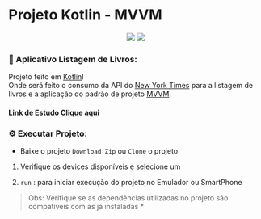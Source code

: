 

  

# Projeto Kotlin - MVVM


<p align="center">
<a href="https://kotlinlang.org/">
<img src="https://img.shields.io/badge/Kotlin-0095D5?&style=for-the-badge&logo=kotlin&logoColor=white"/></a> 
<a href="https://www.android.com/intl/pt-BR_br/">
<img src="https://img.shields.io/badge/Android-3DDC84?style=for-the-badge&logo=android&logoColor=white"/></a>
</p>

### :pencil: Aplicativo Listagem de Livros:
Projeto feito em [Kotlin](https://kotlinlang.org/)!  
Onde será feito o consumo da  API do [New York Times](https://developer.nytimes.com/)  para a listagem de livros e a aplicação do padrão de projeto [MVVM](https://medium.com/android-dev-br/arquiteturas-em-android-mvvm-kotlin-android-architecture-components-databinding-lifecycle-d5e7a9023cf3).

#### Link de Estudo [Clique aqui](https://www.youtube.com/watch?v=TYW9TMQ5xZs&list=PLPs3nlHFeKTrD1az_BrbIuXZi3EOfMqNv)



### :gear: Executar Projeto:

  

- Baixe o projeto ```Download Zip``` ou ```Clone``` o projeto

  

1. Verifique os devices disponíveis e selecione um

  

2. ```run``` : para iniciar execução do projeto no Emulador ou SmartPhone

  
> Obs:  Verifique se as dependências utilizadas no projeto são compatíveis com as já instaladas * 

